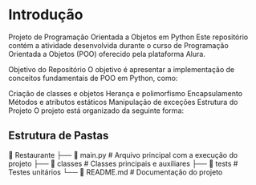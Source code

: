 <h1> Introdução</h1>
Projeto de Programação Orientada a Objetos em Python
Este repositório contém a atividade desenvolvida durante o curso de Programação Orientada a Objetos (POO) oferecido pela plataforma Alura.

Objetivo do Repositório
O objetivo é apresentar a implementação de conceitos fundamentais de POO em Python, como:

Criação de classes e objetos
Herança e polimorfismo
Encapsulamento
Métodos e atributos estáticos
Manipulação de exceções
Estrutura do Projeto
O projeto está organizado da seguinte forma:

<h2>Estrutura de Pastas</h2>
📁 Restaurante
├── 📄 main.py         # Arquivo principal com a execução do projeto
├── 📂 classes         # Classes principais e auxiliares
├── 📂 tests           # Testes unitários
└── 📄 README.md       # Documentação do projeto
